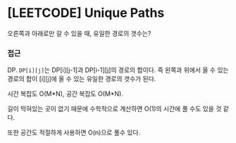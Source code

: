 # [LEETCODE] Unique Paths

오른쪽과 아래로만 갈 수 있을 때, 유일한 경로의 갯수는?

### 접근

DP. `DP[i][j]`는 DP[i][j-1]과 DP[i-1][j]의 경로의 합이다. 즉 왼쪽과 위에서 올 수 있는 경로의 합이 [i][j]에 올 수 있는 유일한 경로의 갯수가 된다.

시간 복잡도 O(M\*N), 공간 복잡도 O(M\*N).

길이 막혀있는 곳이 없기 때문에 수학적으로 계산하면 O(1)의 시간에 풀 수도 있을 것 같다.

또한 공간도 적절하게 사용하면 O(n)으로 풀수 있다.
